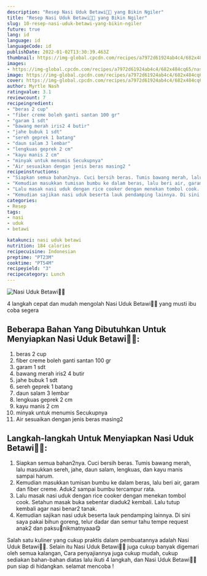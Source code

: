 ```yaml
---
description: "Resep Nasi Uduk Betawi👩‍🍳 yang Bikin Ngiler"
title: "Resep Nasi Uduk Betawi👩‍🍳 yang Bikin Ngiler"
slug: 10-resep-nasi-uduk-betawi-yang-bikin-ngiler
future: true
lang: id
language: id
languageCode: id
publishDate: 2022-01-02T13:30:39.463Z 
thumbnail: https://img-global.cpcdn.com/recipes/a7972d61924ab4c4/682x484cq65/nasi-uduk-betawi-foto-resep-utama.webp
images:
- https://img-global.cpcdn.com/recipes/a7972d61924ab4c4/682x484cq65/nasi-uduk-betawi-foto-resep-utama.webp
image: https://img-global.cpcdn.com/recipes/a7972d61924ab4c4/682x484cq65/nasi-uduk-betawi-foto-resep-utama.webp
cover: https://img-global.cpcdn.com/recipes/a7972d61924ab4c4/682x484cq65/nasi-uduk-betawi-foto-resep-utama.webp
author: Myrtle Nash
ratingvalue: 3.1
reviewcount: 7
recipeingredient:
- "beras 2 cup"
- "fiber creme boleh ganti santan 100 gr"
- "garam 1 sdt"
- "bawang merah iris2 4 butir"
- "jahe bubuk 1 sdt"
- "sereh geprek 1 batang"
- "daun salam 3 lembar"
- "lengkuas geprek 2 cm"
- "kayu manis 2 cm"
- "minyak untuk menumis Secukupnya"
- "Air sesuaikan dengan jenis beras masing2 "
recipeinstructions:
- "Siapkan semua bahan2nya. Cuci bersih beras. Tumis bawang merah, lalu masukkan sereh, jahe, daun salam, lengkuas, dan kayu manis sampai harum."
- "Kemudian masukkan tumisan bumbu ke dalam beras, lalu beri air, garam dan fiber creme. Aduk2 sampai bumbu tercampur rata."
- "Lalu masak nasi uduk dengan rice cooker dengan menekan tombol cook. Setahun masak buka sebentar diaduk2 kembali. Lalu tutup kembali agar nasi benar2 tanak."
- "Kemudian sajikan nasi uduk beserta lauk pendamping lainnya. Di sini saya pakai bihun goreng, telur dadar dan semur tahu tempe request anak2 dan paksu💖nikmatnyaaa😋"
categories:
- Resep
tags:
- nasi
- uduk
- betawi

katakunci: nasi uduk betawi 
nutrition: 184 calories
recipecuisine: Indonesian
preptime: "PT23M"
cooktime: "PT54M"
recipeyield: "3"
recipecategory: Lunch
---
```



![Nasi Uduk Betawi👩‍🍳](https://img-global.cpcdn.com/recipes/a7972d61924ab4c4/682x484cq65/nasi-uduk-betawi-foto-resep-utama.webp)

4 langkah cepat dan mudah mengolah  Nasi Uduk Betawi👩‍🍳 yang musti ibu coba segera

<!--inarticleads1-->

## Beberapa Bahan Yang Dibutuhkan Untuk Menyiapkan Nasi Uduk Betawi👩‍🍳:

1. beras 2 cup
1. fiber creme boleh ganti santan 100 gr
1. garam 1 sdt
1. bawang merah iris2 4 butir
1. jahe bubuk 1 sdt
1. sereh geprek 1 batang
1. daun salam 3 lembar
1. lengkuas geprek 2 cm
1. kayu manis 2 cm
1. minyak untuk menumis Secukupnya
1. Air sesuaikan dengan jenis beras masing2 



<!--inarticleads2-->

## Langkah-langkah Untuk Menyiapkan Nasi Uduk Betawi👩‍🍳:

1. Siapkan semua bahan2nya. Cuci bersih beras. Tumis bawang merah, lalu masukkan sereh, jahe, daun salam, lengkuas, dan kayu manis sampai harum.
1. Kemudian masukkan tumisan bumbu ke dalam beras, lalu beri air, garam dan fiber creme. Aduk2 sampai bumbu tercampur rata.
1. Lalu masak nasi uduk dengan rice cooker dengan menekan tombol cook. Setahun masak buka sebentar diaduk2 kembali. Lalu tutup kembali agar nasi benar2 tanak.
1. Kemudian sajikan nasi uduk beserta lauk pendamping lainnya. Di sini saya pakai bihun goreng, telur dadar dan semur tahu tempe request anak2 dan paksu💖nikmatnyaaa😋




Salah satu kuliner yang cukup praktis dalam pembuatannya adalah  Nasi Uduk Betawi👩‍🍳. Selain itu  Nasi Uduk Betawi👩‍🍳  juga cukup banyak digemari oleh semua kalangan, Cara penyajiannya juga cukup mudah, cukup sediakan bahan-bahan diatas lalu ikuti 4 langkah, dan  Nasi Uduk Betawi👩‍🍳  pun siap di hidangkan. selamat mencoba !
